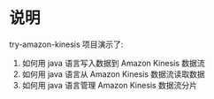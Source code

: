 # 说明
try-amazon-kinesis 项目演示了:  
1. 如何用 java 语言写入数据到 Amazon Kinesis 数据流  
2. 如何用 java 语言从 Amazon Kinesis 数据流读取数据  
3. 如何用 java 语言管理 Amazon Kinesis 数据流分片  
 

